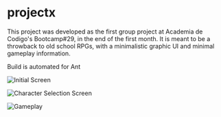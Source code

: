 # projectx
This project was developed as the first group project at Academia de Codigo's Bootcamp#29, in the end of the first month.
It is meant to be a throwback to old school RPGs, with a minimalistic graphic UI and minimal gameplay information.

Build is automated for Ant

![Initial Screen](https://i.imgur.com/TEm5HOo.png)

![Character Selection Screen](https://i.imgur.com/PVZbpg5.png)

![Gameplay](https://i.imgur.com/IEXjXkn.png)
